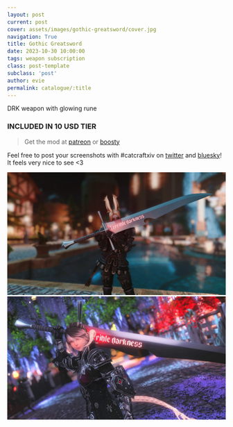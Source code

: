 ```yaml
---
layout: post
current: post
cover: assets/images/gothic-greatsword/cover.jpg
navigation: True
title: Gothic Greatsword
date: 2023-10-30 10:00:00
tags: weapon subscription
class: post-template
subclass: 'post'
author: evie
permalink: catalogue/:title
---
```


DRK weapon with glowing rune

### INCLUDED IN 10 USD TIER

> Get the mod at [patreon](https://www.patreon.com/posts/gothic-91902262?utm_medium=clipboard_copy&utm_source=copyLink&utm_campaign=postshare_creator&utm_content=join_link) or [boosty](https://boosty.to/miaumori/posts/705d1bff-1044-4212-9ea1-774003f1585d?share=post_link)

Feel free to post your screenshots with #catcraftxiv on [twitter](https://x.com/hashtag/catcraftxiv?src=hashtag_click) and [bluesky](https://bsky.app/hashtag/catcraftxiv)! It feels very nice to see <3

<img src="/assets/images/gothic-greatsword/cover.jpg"/>
<img src="/assets/images/gothic-greatsword/ffxiv_dx11 2024-10-24 02-59-57 Maya Adorable Gameplay.jpg"/>
